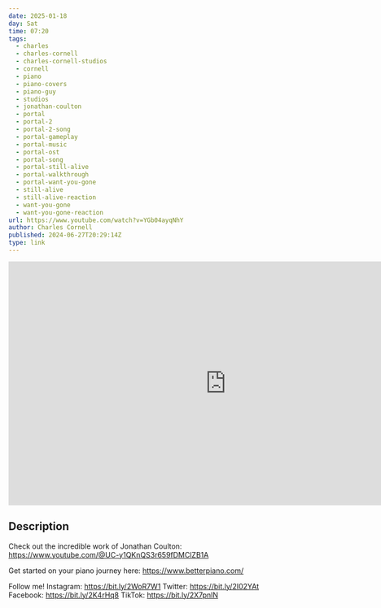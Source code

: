```yaml
---
date: 2025-01-18
day: Sat
time: 07:20
tags:
  - charles
  - charles-cornell
  - charles-cornell-studios
  - cornell
  - piano
  - piano-covers
  - piano-guy
  - studios
  - jonathan-coulton
  - portal
  - portal-2
  - portal-2-song
  - portal-gameplay
  - portal-music
  - portal-ost
  - portal-song
  - portal-still-alive
  - portal-walkthrough
  - portal-want-you-gone
  - still-alive
  - still-alive-reaction
  - want-you-gone
  - want-you-gone-reaction
url: https://www.youtube.com/watch?v=YGb04ayqNhY
author: Charles Cornell
published: 2024-06-27T20:29:14Z
type: link
---
```


<iframe width="854" height="480" src="https://www.youtube.com/embed/YGb04ayqNhY" frameborder="0" allowfullscreen></iframe>

## Description
Check out the incredible work of Jonathan Coulton: https://www.youtube.com/@UC-y1QKnQS3r659fDMClZB1A 

Get started on your piano journey here: https://www.betterpiano.com/

Follow me!
Instagram: https://bit.ly/2WoR7W1
Twitter: https://bit.ly/2I02YAt
Facebook: https://bit.ly/2K4rHq8
TikTok: https://bit.ly/2X7pnlN
